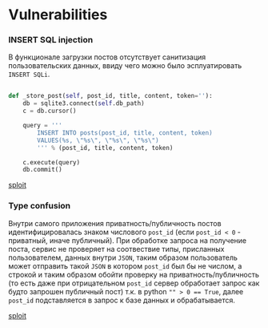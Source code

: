 # Vulnerabilities

### INSERT SQL injection

В функционале загрузки постов отсутствует санитизация пользовательских данных, ввиду чего можно было эсплуатировать `INSERT SQLi`.

```python

def _store_post(self, post_id, title, content, token=''):
    db = sqlite3.connect(self.db_path)
    c = db.cursor()

    query = '''
        INSERT INTO posts(post_id, title, content, token)
        VALUES(%s, \"%s\", \"%s\", \"%s\")
        ''' % (post_id, title, content, token)

    c.execute(query)
    db.commit()
 ```
 
 [sploit](insert_sqli.py)

### Type confusion

Внутри самого приложения приватность/публичность постов идентифицировалась знаком числового `post_id` (если `post_id < 0` - приватный, иначе публичный). При обработке запроса на получение поста, сервис не проверяет на соотвествие типы, присланных пользователем, данных внутри `JSON`, таким образом пользователь может отправить такой `JSON` в котором `post_id` был бы не числом, а строкой и таким образом обойти проверку на приватность/публичность (то есть даже при отрицательном `post_id` сервер обработает запрос как будто запрошен публичный пост) т.к. в python
`"" > 0 == True`, далее `post_id` подставляется в запрос к базе данных и обрабатывается.

[sploit](type_confusion.py)
